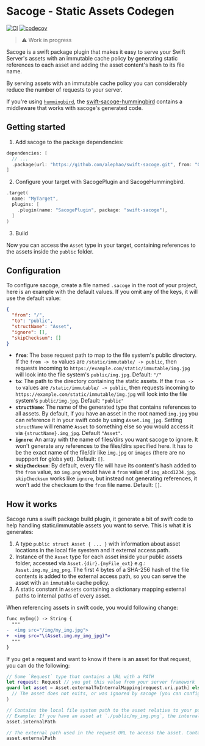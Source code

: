 # Sacoge - Static Assets Codegen
[![CI](https://github.com/alephao/swift-sacoge/actions/workflows/ci.yml/badge.svg)](https://github.com/alephao/swift-sacoge/actions/workflows/ci.yml)
[![codecov](https://codecov.io/gh/alephao/swift-sacoge/graph/badge.svg?token=ozz8CKz1Rb)](https://codecov.io/gh/alephao/swift-sacoge)

> ⚠️  Work in progress

Sacoge is a swift package plugin that makes it easy to serve your Swift Server's assets with an immutable cache policy by generating static references to each asset and adding the asset content's hash to its file name.

By serving assets with an immutable cache policy you can considerably reduce the number of requests to your server.

If you're using [`hummingbird`](https://github.com/hummingbird-project/hummingbird), the [swift-sacoge-hummingbird](https://github.com/alephao/swift-sacoge-hummingbird) contains a middleware that works with sacoge's generated code.

## Getting started


1. Add sacoge to the package dependencies:

```swift
dependencies: [
  // ...
  .package(url: "https://github.com/alephao/swift-sacoge.git", from: "0.1.0"),
]
```

2. Configure your target with SacogePlugin and SacogeHummingbird.

```swift
.target(
  name: "MyTarget",
  plugins: [
    .plugin(name: "SacogePlugin", package: "swift-sacoge"),
  ]
)
```

3. Build

Now you can access the `Asset` type in your target, containing references to the assets inside the `public` folder.

## Configuration

To configure sacoge, create a file named `.sacoge` in the root of your project, here is an example with the default values. If you omit any of the keys, it will use the default value:

```json
{
  "from": "/",
  "to": "public",
  "structName": "Asset",
  "ignore": [],
  "skipChecksum": []
}
```

* **`from`**: The base request path to map to the file system's public directory. If the `from -> to` values are `/static/immutable/ -> public`, then requests incoming to `https://example.com/static/immutable/img.jpg` will look into the file system's `public/img.jpg`. Default: `"/"`
* **`to`**: The path to the directory containing the static assets. If the `from -> to` values are `/static/immutable/ -> public`, then requests incoming to `https://example.com/static/immutable/img.jpg` will look into the file system's `public/img.jpg`. Default: `"public"`
* **`structName`**: The name of the generated type that contains references to all assets. By default, if you have an asset in the root named `img.jpg` you can reference it in your swift code by using `Asset.img_jpg`. Setting `structName` will rename `Asset` to something else so you would access it via `{structName}.img_jpg`. Default `"Asset"`.
* **`ignore`**: An array with the name of files/dirs you want sacoge to ignore. It won't generate any references to the files/dirs specified here. It has to be the exact name of the file/dir like `img.jpg` or `images` (there are no suppport for globs yet). Default:  `[]`.
* **`skipChecksum`**: By default, every file will have its content's hash added to the `from` value, so `img.png` would have a `from` value of `img_abcd1234.jpg`. `skipChecksum` works like `ignore`, but instead not generating references, it won't add the checksum to the `from` file name. Default: `[]`.

## How it works 

Sacoge runs a swift package build plugin, it generate a bit of swift code to help handling static/immutable assets you want to serve. This is what it is generates:

1. A type `public struct Asset { ... }` with information about asset locations in the local file syestem and it external access path.
2. Instance of the `Asset` type for each asset inside your public assets folder, accessed via `Asset.{dir}.{myFile_ext}` e.g.: `Asset.img.my_img_png`. The first 4 bytes of a SHA-256 hash of the file contents is added to the external access path, so you can serve the asset with an `immutable` cache policy.
3. A static constant in `Assets` containing a dictionary mapping external paths to internal paths of every asset.

When referencing assets in swift code, you would following change:

```diff
func myImg() -> String {
  """
-  <img src="/img/my_img.jpg">
+  <img src="\(Asset.img.my_img_jpg)">
  """
}
```

If you get a request and want to know if there is an asset for that request, you can do the following:

```swift
// Some `Request` type that contains a URL with a PATH
let request: Request // you got this value from your server framework
guard let asset = Asset.externalToInternalMapping[request.uri.path] else {
  // The asset does not exits, or was ignored by sacoge (you can configure which assets to ignore)
}

// Contains the local file system path to the asset relative to your public folder
// Example: If you have an asset at `./public/my_img.png`, the internalPath is `/my_img.png`
asset.internalPath

// The external path used in the request URL to access the asset. Contains the same value as `request.uri.path` that you used above.
asset.externalPath
```
